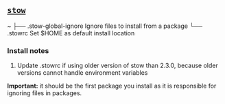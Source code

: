 ## [`stow`](https://www.gnu.org/software/stow/)

~
├── .stow-global-ignore     Ignore files to install from a package
└── .stowrc                 Set $HOME as default install location

### Install notes

1. Update .stowrc if using older version of stow than 2.3.0, because older versions cannot handle environment variables

**Important:** it should be the first package you install as it is responsible for ignoring files in packages.
